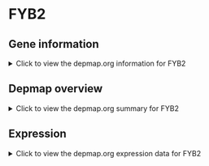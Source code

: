 <h1>FYB2</h1>

<h2>Gene information</h2>
<details>
  <summary>Click to view the depmap.org information for FYB2</summary>
  <p><a href="https://depmap.org/portal/gene/FYB2?tab=about" target="_BLANK">Open page in a new tab...</a></p>
  <iframe src="https://depmap.org/portal/gene/FYB2?tab=about" style="border:none;width:100%;height:800px"></iframe>
</details>

<h2>Depmap overview</h2>
<details>
  <summary>Click to view the depmap.org summary for FYB2</summary>
  <p><a href="https://depmap.org/portal/gene/FYB2?tab=overview" target="_BLANK">Open page in a new tab...</a></p>
  <iframe src="https://depmap.org/portal/gene/FYB2?tab=overview" style="border:none;width:100%;height:800px"></iframe>
</details>

<h2>Expression</h2>
<details>
  <summary>Click to view the depmap.org expression data for FYB2</summary>
  <p><a href="https://depmap.org/portal/gene/FYB2?tab=characterization" target="_BLANK">Open page in a new tab...</a></p>
  <iframe src="https://depmap.org/portal/gene/FYB2?tab=characterization" style="border:none;width:100%;height:800px"></iframe>
</details>


<!--
<h2>Reactome Pathway diagram</h2>
<details>
  <summary>Click to view the Reactome pathway for FYB2</summary>
  <p><a href="PURL" target="_BLANK">Open page in a new tab...</a></p>
  PNAME
</details>
-->


